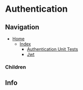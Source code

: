 # Authentication

## Navigation

* [Home](/README.md)
	* [Index](/docs/Index.md)
		* [Authentication Unit Tests](/src/AuthenticationUnitTests/README.md)
		* [Jwt](/src/Authentication/Jwt/README.md)

### Children

## Info